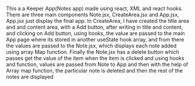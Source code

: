 This a a Keeper App(Notes app) made using react, XML and react hooks. There are three main components Note.jsx, CreateArea.jsx and App.jsx, App.jsx just display the final app. In CreateArea, I have created the title area and and content area, with a Add button, after writing in title and content, and clicking on Add button, using hooks, the value are passed to the main App page where its stored in another useState hook array, and from there the values are passed to the Note.jsx, which displays each note added using array Map function. Finally the Note.jsx has a delete button which passes get the value of the item when the item is clicked and using hooks and function, values are passed from Note to App and then with the help of Array map function, the particular note is deleted and then the rest of the notes are displayed  

